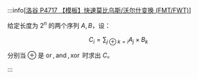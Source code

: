 :::info[[洛谷 P4717 【模板】快速莫比乌斯/沃尔什变换 (FMT/FWT)](https://www.luogu.com.cn/problem/P4717)]

给定长度为 $2^n$ 的两个序列 $A,B$，设：

$$
C_i=\sum_{j\oplus k = i}A_j \times B_k
$$

分别当 $\oplus$ 是 $\operatorname{or},\operatorname{and},\operatorname{xor}$ 时求出 $C$。

:::
